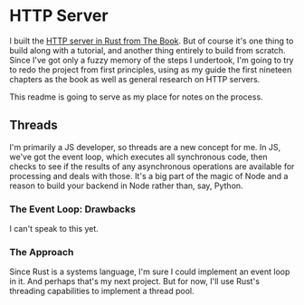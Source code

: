 # HTTP Server

I built the [HTTP server in Rust from The Book](https://doc.rust-lang.org/book/ch20-00-final-project-a-web-server.html). But of course it's one thing to build along with a tutorial, and another thing entirely to build from scratch. Since I've got only a fuzzy memory of the steps I undertook, I'm going to try to redo the project from first principles, using as my guide the first nineteen chapters as the book as well as general research on HTTP servers.

This readme is going to serve as my place for notes on the process.

## Threads

I'm primarily a JS developer, so threads are a new concept for me. In JS, we've got the event loop, which executes all synchronous code, then checks to see if the results of any asynchronous operations are available for processing and deals with those. It's a big part of the magic of Node and a reason to build your backend in Node rather than, say, Python.

### The Event Loop: Drawbacks

I can't speak to this yet.

### The Approach

Since Rust is a systems language, I'm sure I could implement an event loop in it. And perhaps that's my next project. But for now, I'll use Rust's threading capabilities to implement a thread pool.
